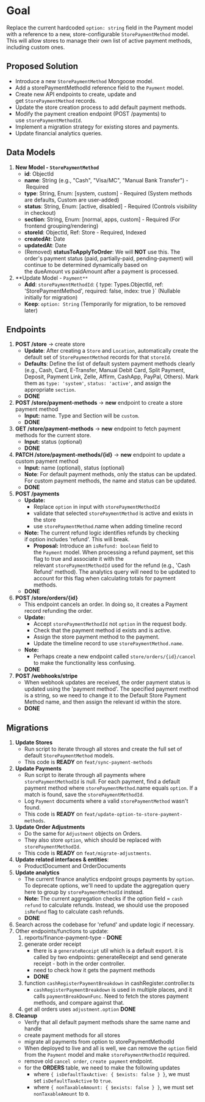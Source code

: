 # Goal
Replace the current hardcoded `option: string` field in the Payment model with a reference to a new, store-configurable `StorePaymentMethod` model. This will allow stores to manage their own list of active payment methods, including custom ones.
## Proposed Solution
- Introduce a new `StorePaymentMethod` Mongoose model.
- Add a storePaymentMethodId reference field to the `Payment` model.
- Create new API endpoints to create, update and get `StorePaymentMethod` records.
- Update the store creation process to add default payment methods.
- Modify the payment creation endpoint (POST /payments) to use `storePaymentMethodId`.
- Implement a migration strategy for existing stores and payments.
- Update financial analytics queries.
## Data Models
1. **New Model - `StorePaymentMethod`**
	- **id**: ObjectId
	- **name**: String (e.g., "Cash", "Visa/MC", "Manual Bank Transfer") - Required
	- **type**: String, Enum: \[system, custom\] - Required (System methods are defaults, Custom are user-added)
	- **status**: String, Enum: \[active, disabled\] - Required (Controls visibility in checkout)
	- **section**: String, Enum: \[normal, apps, custom\] - Required (For frontend grouping/rendering)
	- **storeId**: ObjectId, Ref: Store - Required, Indexed
	- **createdAt**: Date
	- **updatedAt**: Date
	- (Removed) **statusToApplyToOrder**: We will **NOT** use this. The order's payment status (paid, partially-paid, pending-payment) will continue to be determined dynamically based on the dueAmount vs paidAmount after a payment is processed.
2. **Update Model - `Payment**`
	- **Add**: `storePaymentMethodId`: { type: Types.ObjectId, ref: 'StorePaymentMethod', required: false, index: true }` (Nullable initially for migration)
	- **Keep**: `option: String` (Temporarily for migration, to be removed later)
## Endpoints
1. **POST /store** -> create store
	- **Update**: After creating a `Store` and `Location`, automatically create the default set of `StorePaymentMethod` records for that `storeId`.
	- **Defaults**: Define the list of default system payment methods clearly (e.g., Cash, Card, E-Transfer, Manual Debit Card, Split Payment, Deposit, Payment Link, Zelle, Affirm, CashApp, PayPal, Others). Mark them as `type: 'system'`, `status: 'active'`, and assign the appropriate `section`.
	- **DONE**
2. **POST /store/payment-methods** -> **new** endpoint to create a store payment method
	- **Input:** name. Type and Section will be `custom`.
	- **DONE**
3. **GET /store/payment-methods** -> **new** endpoint to fetch payment methods for the current store.
	- **Input:** status (optional)
	- **DONE**
4. **PATCH /store/payment-methods/{id}**  -> **new** endpoint to update a custom payment method
	- **Input:** name (optional), status (optional)
	- **Note**: For default payment methods, only the status can be updated. For custom payment methods, the name and status can be updated.
	- **DONE**
5. **POST /payments**
	- **Update:** 
		- Replace `option` in input with `storePaymentMethodId`
		- validate that selected `storePaymentMethod` is active and exists in the store
		- use `storePaymentMethod`.name when adding timeline record
	- **Note:** The current refund logic identifies refunds by checking if option includes 'refund'. This will break.
		- **Proposal:** Introduce an `isRefund: boolean` field to the `Payment` model. When processing a refund payment, set this flag to true and associate it with the relevant `storePaymentMethodId` used for the refund (e.g., 'Cash Refund' method). The analytics query will need to be updated to account for this flag when calculating totals for payment methods.
	- **DONE**
6. **POST /store/orders/{id}** 
	- This endpoint cancels an order. In doing so, it creates a Payment record refunding the order.
	- **Update:**
		- Accept `storePaymentMethodId` not `option` in the request body. 
		- Check that the payment method id exists and is active. 
		- Assign the store payment method to the payment.
		- Update the timeline record to use `storePaymentMethod.name`.
	- **Note:**
		- Perhaps create a new endpoint called `store/orders/{id}/cancel` to make the functionality less confusing. 
	- **DONE**
7. **POST /webhooks/stripe**
	- When webhook updates are received, the order payment status is updated using the 'payment method'. The specified payment method is a string, so we need to change it to the Default Store Payment Method name, and then assign the relevant id within the store.
	- **DONE**
## Migrations
1. **Update Stores**
	- Run script to iterate through all stores and create the full set of default `StorePaymentMethod` models.
	- This code is **READY** on `feat/sync-payment-methods`
2. **Update Payments**
	- Run script to iterate through all payments where `storePaymentMethodId` is null. For each payment, find a default payment method where `storePaymentMethod`.name equals `option`. If a match is found, save the `storePaymentMethodId`. 
	- Log `Payment` documents where a valid `storePaymentMethod` wasn't found.
	- This code is **READY** on `feat/update-option-to-store-payment-methods`.
3. **Update Order Adjustments** 
	- Do the same for `Adjustment` objects on Orders.
	- They also store `option`, which should be replaced with `storePaymentMethodId`.
	- This code is **READY** on `feat/migrate-adjustments`.
4. **Update related interfaces & entities**: 
	- ProductDocument and OrderDocuments
5. **Update analytics** 
	- The current finance analytics endpoint groups payments by `option`. To deprecate options, we'll need to update the aggregation query here to group by `storePaymentMethodId` instead.
	- **Note:** The current aggregation checks if the option field = `cash refund` to calculate refunds. Instead, we should use the proposed `isRefund` flag to calculate cash refunds.
	- **DONE**
6. Search across the codebase for 'refund' and update logic if necessary.
7. Other endpoints/functions to update:
	1. reports/finance-payment-type - **DONE**
	2. generate order receipt
		- there is a `generateReceipt` util which is  a default export. it is called by two endpoints: generateReceipt and send generate receipt - both in the order controller.
		- need to check how it gets the payment methods
		- **DONE**
	3. function `cashRegisterPaymentBreakdown` in cashRegister.controller.ts
		- `cashRegisterPaymentBreakdown` is used in multiple places, and it calls `paymentBreakDownFunc`. Need to fetch the stores payment methods, and compare against that.
	4. get all orders uses `adjustment.option` **DONE**
8. **Cleanup**
	- Verify that all default payment methods share the same name and handle 
	- create payment methods for all stores
	- migrate all payments from option to storePaymentMethodId
	- When deployed to live and all is well, we can remove the `option` field from the `Payment` model and make `storePaymentMethodId` required.
	- remove old `cancel order`, `create payment` endpoint. 
	- for the **ORDERS** table, we need to make the following updates
		- where `{ isDefaultTaxActive: { $exists: false } }`, we must set `isDefaultTaxActive` to `true`.
		- where `{ nonTaxableAmount: { $exists: false } }`, we must set `nonTaxableAmount` to `0`.